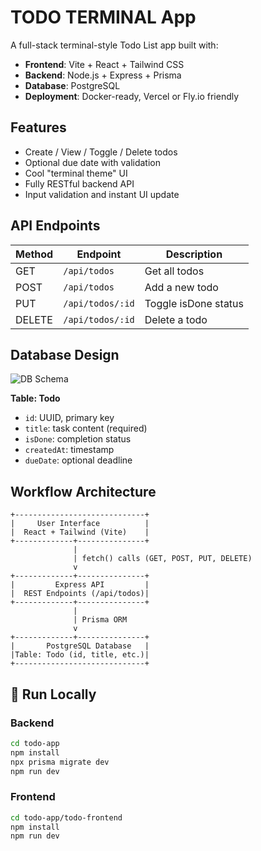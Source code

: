 # TODO TERMINAL App

A full-stack terminal-style Todo List app built with:

- **Frontend**: Vite + React + Tailwind CSS
- **Backend**: Node.js + Express + Prisma
- **Database**: PostgreSQL
- **Deployment**: Docker-ready, Vercel or Fly.io friendly

## Features

- Create / View / Toggle / Delete todos
- Optional due date with validation
- Cool "terminal theme" UI
- Fully RESTful backend API
- Input validation and instant UI update

## API Endpoints

| Method | Endpoint         | Description               |
|--------|------------------|---------------------------|
| GET    | `/api/todos`     | Get all todos             |
| POST   | `/api/todos`     | Add a new todo            |
| PUT    | `/api/todos/:id` | Toggle isDone status      |
| DELETE | `/api/todos/:id` | Delete a todo             |

## Database Design

![DB Schema](db_schema.png)

**Table: Todo**
- `id`: UUID, primary key
- `title`: task content (required)
- `isDone`: completion status
- `createdAt`: timestamp
- `dueDate`: optional deadline

## Workflow Architecture

```shell
+-----------------------------+
|     User Interface          |
|  React + Tailwind (Vite)    |
+-------------+---------------+
              |
              | fetch() calls (GET, POST, PUT, DELETE)
              v
+-------------+---------------+
|         Express API         |
|  REST Endpoints (/api/todos)|
+-------------+---------------+
              |
              | Prisma ORM
              v
+-------------+---------------+
|       PostgreSQL Database   |
|Table: Todo (id, title, etc.)|
+-----------------------------+
```

## 🚀 Run Locally

### Backend

```bash
cd todo-app
npm install
npx prisma migrate dev
npm run dev
```

### Frontend

```bash
cd todo-app/todo-frontend
npm install
npm run dev
```

